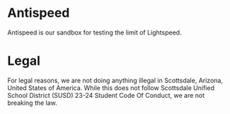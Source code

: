 # Antispeed
Antispeed is our sandbox for testing the limit of Lightspeed.

# Legal
For legal reasons, we are not doing anything illegal in Scottsdale, Arizona, United States of America. While this does not follow Scottsdale Unified School District (SUSD) 23-24 Student Code Of Conduct, we are not breaking the law.
